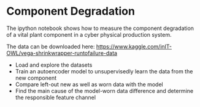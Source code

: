# Component Degradation
The ipython notebook shows how to measure the component degradation of a vital plant component in a cyber physical production system.

The data can be downloaded here: https://www.kaggle.com/inIT-OWL/vega-shrinkwrapper-runtofailure-data

* Load and explore the datasets
* Train an autoencoder model to unsupervisedly learn the data from the new component
* Compare left-out new as well as worn data with the model
* Find the main cause of the model-worn data difference and determine the responsible feature channel
